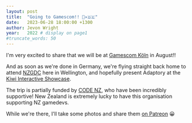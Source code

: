 ```yaml
---
layout: post
title:  "Going to Gamescom!! 🥳✈🇩🇪"
date:   2023-06-28 18:00:00 +1300
author: Jevon Wright
year:   2022 # display on page1
#truncate_words: 50
---
```


I'm very excited to share that we will be at [Gamescom Köln](https://www.gamescom.global/en) in August!!

And as soon as we're done in Germany, we're flying straight back home to attend [NZGDC](https://nzgdc.com/) here in Wellington,
and hopefully present Adaptory at the [Kiwi Interactive Showcase](https://nzgdc.com/schedule/kiwi-interactive-showcase/).

The trip is partially funded by [CODE NZ](https://www.codedunedin.nz/), who have been incredibly supportive!
New Zealand is extremely lucky to have this organisation supporting NZ gamedevs.

While we're there, I'll take some photos and share them [on Patreon](https://patreon.com/jevon) 😀
